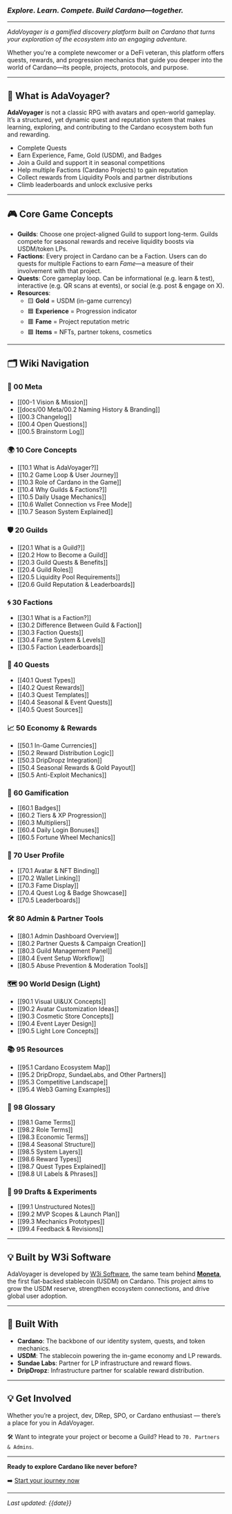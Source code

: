 
### _Explore. Learn. Compete. Build Cardano—together._

___

_AdaVoyager is a gamified discovery platform built on Cardano that turns your exploration of the ecosystem into an engaging adventure._

Whether you're a complete newcomer or a DeFi veteran, this platform offers quests, rewards, and progression mechanics that guide you deeper into the world of Cardano—its people, projects, protocols, and purpose.

---

## 🚀 What is AdaVoyager?

**AdaVoyager** is not a classic RPG with avatars and open-world gameplay. It’s a structured, yet dynamic quest and reputation system that makes learning, exploring, and contributing to the Cardano ecosystem both fun and rewarding.

- Complete Quests  
- Earn Experience, Fame, Gold (USDM), and Badges  
- Join a Guild and support it in seasonal competitions  
- Help multiple Factions (Cardano Projects) to gain reputation  
- Collect rewards from Liquidity Pools and partner distributions  
- Climb leaderboards and unlock exclusive perks

---

## 🎮 Core Game Concepts

- **Guilds**: Choose one project-aligned Guild to support long-term. Guilds compete for seasonal rewards and receive liquidity boosts via USDM/token LPs.
- **Factions**: Every project in Cardano can be a Faction. Users can do quests for multiple Factions to earn *Fame*—a measure of their involvement with that project.
- **Quests**: Core gameplay loop. Can be informational (e.g. learn & test), interactive (e.g. QR scans at events), or social (e.g. post & engage on X).
- **Resources**:
  - 🟨 **Gold** = USDM (in-game currency)
  - 🟦 **Experience** = Progression indicator
  - 🟥 **Fame** = Project reputation metric
  - 🟩 **Items** = NFTs, partner tokens, cosmetics

---

## 🗂️ Wiki Navigation

### 🧭 00 Meta  

- [[00-1 Vision & Mission]]  
- [[docs/00 Meta/00.2 Naming History & Branding]]  
- [[00.3 Changelog]]
- [[00.4 Open Questions]]
- [[00.5 Brainstorm Log]]  

### 🌍 10 Core Concepts  

- [[10.1 What is AdaVoyager?]]
- [[10.2 Game Loop & User Journey]]
- [[10.3 Role of Cardano in the Game]]
- [[10.4 Why Guilds & Factions?]]
- [[10.5 Daily Usage Mechanics]]
- [[10.6 Wallet Connection vs Free Mode]]
- [[10.7 Season System Explained]]

### 🛡️ 20 Guilds  

- [[20.1 What is a Guild?]]
- [[20.2 How to Become a Guild]]
- [[20.3 Guild Quests & Benefits]]
- [[20.4 Guild Roles]]
- [[20.5 Liquidity Pool Requirements]]
- [[20.6 Guild Reputation & Leaderboards]]

### 🌀 30 Factions  

- [[30.1 What is a Faction?]]
- [[30.2 Difference Between Guild & Faction]]
- [[30.3 Faction Quests]]
- [[30.4 Fame System & Levels]]
- [[30.5 Faction Leaderboards]]

### 🧙 40 Quests  

- [[40.1 Quest Types]]
- [[40.2 Quest Rewards]]
- [[40.3 Quest Templates]]
- [[40.4 Seasonal & Event Quests]]
- [[40.5 Quest Sources]]

### 📈 50 Economy & Rewards  

- [[50.1 In-Game Currencies]]
- [[50.2 Reward Distribution Logic]]
- [[50.3 DripDropz Integration]]
- [[50.4 Seasonal Rewards & Gold Payout]]
- [[50.5 Anti-Exploit Mechanics]]

### 🏅 60 Gamification  

- [[60.1 Badges]]
- [[60.2 Tiers & XP Progression]]
- [[60.3 Multipliers]]
- [[60.4 Daily Login Bonuses]]
- [[60.5 Fortune Wheel Mechanics]]

### 🧑 70 User Profile  

- [[70.1 Avatar & NFT Binding]]
- [[70.2 Wallet Linking]]
- [[70.3 Fame Display]]
- [[70.4 Quest Log & Badge Showcase]]
- [[70.5 Leaderboards]]

### 🛠️ 80 Admin & Partner Tools  

- [[80.1 Admin Dashboard Overview]]
- [[80.2 Partner Quests & Campaign Creation]]
- [[80.3 Guild Management Panel]]
- [[80.4 Event Setup Workflow]]
- [[80.5 Abuse Prevention & Moderation Tools]]

### 🗺️ 90 World Design (Light)  

- [[90.1 Visual UI&UX Concepts]]
- [[90.2 Avatar Customization Ideas]]
- [[90.3 Cosmetic Store Concepts]]
- [[90.4 Event Layer Design]]
- [[90.5 Light Lore Concepts]]

### 📚 95 Resources  

- [[95.1 Cardano Ecosystem Map]]
- [[95.2 DripDropz, SundaeLabs, and Other Partners]]
- [[95.3 Competitive Landscape]]
- [[95.4 Web3 Gaming Examples]]

### 📖 98 Glossary  

- [[98.1 Game Terms]]
- [[98.2 Role Terms]]
- [[98.3 Economic Terms]]
- [[98.4 Seasonal Structure]]
- [[98.5 System Layers]]
- [[98.6 Reward Types]]
- [[98.7 Quest Types Explained]]
- [[98.8 UI Labels & Phrases]]

### 🧪 99 Drafts & Experiments  

- [[99.1 Unstructured Notes]]
- [[99.2 MVP Scopes & Launch Plan]]
- [[99.3 Mechanics Prototypes]]
- [[99.4 Feedback & Revisions]]

---

## 💡 Built by W3i Software

AdaVoyager is developed by [W3i Software](https://w3i.global), the same team behind **[Moneta](https://moneta.global)**, the first fiat-backed stablecoin (USDM) on Cardano. This project aims to grow the USDM reserve, strengthen ecosystem connections, and drive global user adoption.

---

## 🤝 Built With

- **Cardano**: The backbone of our identity system, quests, and token mechanics.
- **USDM**: The stablecoin powering the in-game economy and LP rewards.
- **Sundae Labs**: Partner for LP infrastructure and reward flows.
- **DripDropz**: Infrastructure partner for scalable reward distribution.

---
## 💡 Get Involved

Whether you’re a project, dev, DRep, SPO, or Cardano enthusiast — there’s a place for you in AdaVoyager.  

🛠 Want to integrate your project or become a Guild? Head to `70. Partners & Admins`.

---

**Ready to explore Cardano like never before?**

➡️ [Start your journey now](#)

---
*Last updated: {{date}}*